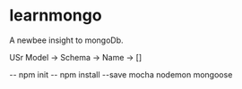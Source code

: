 # learnmongo
A newbee insight to mongoDb.


USr Model -> Schema -> Name -> [<Instances>]

-- npm init
-- npm install --save mocha nodemon mongoose

